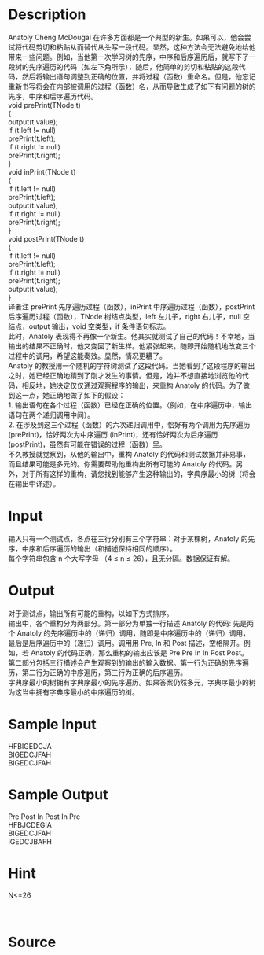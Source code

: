 
# Description

<div class="content"><div>Anatoly Cheng McDougal 在许多方面都是一个典型的新生。如果可以，他会尝试将代码剪切和粘贴从而替代从头写一段代码。显然，这种方法会无法避免地给他带来一些问题。例如，当他第一次学习树的先序，中序和后序遍历后，就写下了一段树的先序遍历的代码（如左下角所示），随后，他简单的剪切和粘贴的这段代码，然后将输出语句调整到正确的位置，并将过程（函数）重命名。但是，他忘记重新书写将会在内部被调用的过程（函数）名，从而导致生成了如下有问题的树的先序，中序和后序遍历代码。</div>
<div></div>
<div>void prePrint(TNode t)</div>
<div>{</div>
<div>output(t.value);</div>
<div>if (t.left != null)</div>
<div>prePrint(t.left);</div>
<div>if (t.right != null)</div>
<div>prePrint(t.right);</div>
<div>}</div>
<div></div>
<div>void inPrint(TNode t)</div>
<div>{</div>
<div>if (t.left != null)</div>
<div>prePrint(t.left);</div>
<div>output(t.value);</div>
<div>if (t.right != null)</div>
<div>prePrint(t.right);</div>
<div>}</div>
<div></div>
<div>void postPrint(TNode t)</div>
<div>{</div>
<div>if (t.left != null)</div>
<div>prePrint(t.left);</div>
<div>if (t.right != null)</div>
<div>prePrint(t.right);</div>
<div>output(t.value);</div>
<div>}</div>
<div></div>
<div>译者注 prePrint 先序遍历过程（函数），inPrint 中序遍历过程（函数），postPrint 后序遍历过程（函数），TNode 树结点类型，left 左儿子，right 右儿子，null 空结点，output 输出，void 空类型，if 条件语句标志。</div>
<div></div>
<div>此时，Anatoly 表现得不再像一个新生。他其实就测试了自己的代码！不幸地，当输出的结果不正确时，他又变回了新生样。他紧张起来，随即开始随机地改变三个过程中的调用，希望这能奏效。显然，情况更糟了。</div>
<div>Anatoly 的教授用一个随机的字符树测试了这段代码。当她看到了这段程序的输出之时，她已经正确地猜到了刚才发生的事情。但是，她并不想直接地浏览他的代码，相反地，她决定仅仅通过观察程序的输出，来重构 Anatoly 的代码。为了做到这一点，她正确地做了如下的假设：</div>
<div>1. 输出语句在各个过程（函数）已经在正确的位置。（例如，在中序遍历中，输出语句在两个递归调用中间）。</div>
<div>2. 在涉及到这三个过程（函数）的六次递归调用中，恰好有两个调用为先序遍历 (prePrint)，恰好两次为中序遍历 (inPrint)，还有恰好两次为后序遍历 (postPrint)，虽然有可能在错误的过程（函数）里。</div>
<div>不久教授就觉察到，从他的输出中，重构 Anatoly 的代码和测试数据并非易事，而且结果可能是多元的。你需要帮助他重构出所有可能的 Anatoly 的代码。另外，对于所有这样的重构，请您找到能够产生这种输出的，字典序最小的树（将会在输出中详述）。</div>
<div></div>
<p></p></div>

# Input

<div class="content"><div>输入只有一个测试点，各点在三行分别有三个字符串：对于某棵树，Anatoly 的先序，中序和后序遍历的输出（和描述保持相同的顺序）。</div>
<div>每个字符串包含 n 个大写字母 （4 ≤ n ≤ 26），且无分隔。数据保证有解。</div>
<div></div>
<p></p></div>

# Output

<div class="content"><div>对于测试点，输出所有可能的重构，以如下方式排序。</div>
<div>输出中，各个重构分为两部分。第一部分为单独一行描述 Anatoly 的代码: 先是两个 Anatoly 的先序遍历中的（递归）调用，随即是中序遍历中的（递归）调用，最后是后序遍历中的（递归）调用。调用用 Pre, In 和 Post 描述，空格隔开。例如，若 Anatoly 的代码正确，那么重构的输出应该是 Pre Pre In In Post Post。</div>
<div>第二部分包括三行描述会产生观察到的输出的输入数据。第一行为正确的先序遍历，第二行为正确的中序遍历，第三行为正确的后序遍历。</div>
<div>字典序最小的树拥有字典序最小的先序遍历。如果答案仍然多元，字典序最小的树为这当中拥有字典序最小的中序遍历的树。</div>
<div></div>
<p></p></div>

# Sample Input

<div class="content"><span class="sampledata">HFBIGEDCJA<br/>
BIGEDCJFAH<br/>
BIGEDCJFAH</span></div>

# Sample Output

<div class="content"><span class="sampledata">Pre Post In Post In Pre<br/>
HFBJCDEGIA<br/>
BIGEDCJFAH<br/>
IGEDCJBAFH<br/>
</span></div>

# Hint

<div class="content"><p></p><p>N&lt;=26</p><br/>
<p></p><p></p></div>

# Source

<div class="content"><p><a href="problemset.php?search="></a></p></div>

